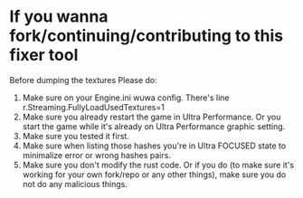 # If you wanna fork/continuing/contributing to this fixer tool
Before dumping the textures
Please do:
1. Make sure on your Engine.ini wuwa config. There's line r.Streaming.FullyLoadUsedTextures=1
2. Make sure you already restart the game in Ultra Performance. Or you start the game while it's already on Ultra Performance graphic setting.
3. Make sure you tested it first.
4. Make sure when listing those hashes you're in Ultra FOCUSED state to minimalize error or wrong hashes pairs.
5. Make sure you don't modify the rust code. Or if you do (to make sure it's working for your own fork/repo or any other things), make sure you do not do any malicious things.
